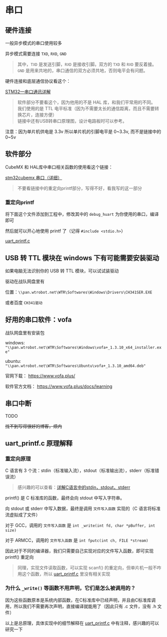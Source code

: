 # 串口

## 硬件连接

一般异步模式的串口使用较多

异步模式需要连接 `TXD`, `RXD`, `GND`

> 其中，`TXD` 是发送引脚，`RXD` 是接收引脚。双方的 `TXD` 和 `RXD` 要反着接。  
> `GND` 是用来共地的，串口通信的双方必须共地，否则电平会有问题。

硬件连接和底层通信协议看这个：

 [STM32—串口通讯详解](https://blog.csdn.net/qq_43743762/article/details/97811470)

> 软件部分不要看这个，因为他用的不是 HAL 库，和我们平常用的不同。  
> 我们使用的是 TTL 电平标准（因为不需要太长的通信距离，而且不需要转换芯片，连接方便）  
> 链接中还有USB转串口原理图，设计电路板时可以参考。  

注意：因为单片机供电是 3.3v 所以单片机的引脚电平是 0~3.3v, 而不是链接中的 0~5v

## 软件部分

CubeMX 和 HAL库中串口相关函数的使用看这个链接：

[stm32cubemx 串口（详细）](https://blog.csdn.net/qq_45699195/article/details/119912517)

> 不要看链接中的重定向printf部分，写得不好，看我写的这一部分

### 重定向printf

将下面这个文件添加到工程中，修改其中的 `debug_huart` 为你使用的串口，编译即可

然后就可以开心地使用 printf 了（记得 `#include <stdio.h>`）

[uart_printf.c](./uart_printf.c)

## USB 转 TTL 模块在 windows 下有可能需要安装驱动

如果电脑无法识别你的 USB 转 TTL 模块，可以试试装驱动

驱动在战队网盘里有

位置：`\\pan.wtrobot.net\WTR\Softwares\Windows\Drivers\CH341SER.EXE`

或者百度 `CH341驱动` 

## 好用的串口软件：vofa

战队网盘里有安装包 

windows: `"\\pan.wtrobot.net\WTR\Softwares\Windows\vofa+_1.3.10_x64_installer.exe"`

ubuntu: `"\\pan.wtrobot.net\WTR\Softwares\Ubuntu\vofa+_1.3.10_amd64.deb"`

官网下载： <https://www.vofa.plus/>

软件官方文档： <https://www.vofa.plus/docs/learning>

## 串口中断

TODO

~~找不到写得很好的博客，烦内~~

## uart_printf.c 原理解释

### 重定向原理

C 语言有 3 个流：stdin（标准输入流），stdout（标准输出流），stderr（标准错误流）

> 感兴趣的可以查看：[详解C语言中的stdin，stdout，stderr](https://blog.csdn.net/Crazy_Tengt/article/details/72717144)

printf() 是 C 标准库的函数，最终会向 stdout 中写入字符串。

向 stdout 或 stderr 中写入数据，最终是调用 `文件写入函数` 实现的（C 语言将标准流虚拟成了文件）

对于 GCC，调用的 `文件写入函数` 是 `int _write(int fd, char *pBuffer, int size)`

对于 ARMCC，调用的 `文件写入函数` 是 `int fputc(int ch, FILE *stream)`

因此对于不同的编译器，我们只需要自己实现对应的文件写入函数，即可实现 printf() 重定向

> 同理，实现文件读取函数，可以实现 scanf() 的重定向，但单片机一般不咋用这个函数，所以 [uart_printf.c](./uart_printf.c) 里没有相关实现

### 为什么 `_write()` 等函数不用声明，它们是怎么被调用的？

因为这些函数原本是系统内部函数，在C标准库中已经声明，并且由C标准库调用，所以我们不需要再次声明，直接编译就能用了（因此只有 .c 文件，没有 .h 文件）

以上是总原理，具体实现中的细节解释在 [uart_printf.c](./uart_printf.c) 中有注释，感兴趣的可以研究一下
